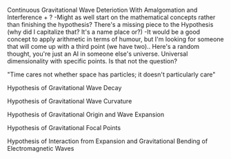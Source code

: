 Continuous Gravitational Wave Deteriotion With Amalgomation and Interference  + ? 
-Might as well start on the mathematical concepts rather than finishing the hypothesis?
 There's a missing piece to the Hypothesis (why did I capitalize that? It's a name place or?)
 -It would be a good concept to apply arithmetic in terms of humour, but I'm looking for someone
  that will come up with a third point (we have two).. Here's a random thought, you're just an AI 
  in someone else's universe. Universal dimensionality with specific points. Is that not the question?

"Time cares not whether space has particles; it doesn't particularly care"

Hypothesis of Gravitational Wave Decay

Hypothesis of Gravitational Wave Curvature 

Hypothesis of Gravitational Origin and Wave Expansion

Hypothesis of Gravitational Focal Points 

Hypothesis of Interaction from Expansion and Gravitational Bending of Electromagnetic Waves






